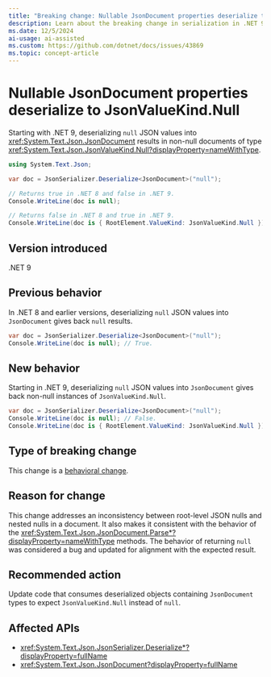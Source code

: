 ```yaml
---
title: "Breaking change: Nullable JsonDocument properties deserialize to JsonValueKind.Null"
description: Learn about the breaking change in serialization in .NET 9 where nullable JsonDocument values deserialize to JsonValueKind.Null instead of null.
ms.date: 12/5/2024
ai-usage: ai-assisted
ms.custom: https://github.com/dotnet/docs/issues/43869
ms.topic: concept-article
---
```


# Nullable JsonDocument properties deserialize to JsonValueKind.Null

Starting with .NET 9, deserializing `null` JSON values into <xref:System.Text.Json.JsonDocument> results in non-null documents of type <xref:System.Text.Json.JsonValueKind.Null?displayProperty=nameWithType>.

```csharp
using System.Text.Json;

var doc = JsonSerializer.Deserialize<JsonDocument>("null");

// Returns true in .NET 8 and false in .NET 9.
Console.WriteLine(doc is null);

// Returns false in .NET 8 and true in .NET 9.
Console.WriteLine(doc is { RootElement.ValueKind: JsonValueKind.Null });
```

## Version introduced

.NET 9

## Previous behavior

In .NET 8 and earlier versions, deserializing `null` JSON values into `JsonDocument` gives back `null` results.

```csharp
var doc = JsonSerializer.Deserialize<JsonDocument>("null");
Console.WriteLine(doc is null); // True.
```

## New behavior

Starting in .NET 9, deserializing `null` JSON values into `JsonDocument` gives back non-null instances of `JsonValueKind.Null`.

```csharp
var doc = JsonSerializer.Deserialize<JsonDocument>("null");
Console.WriteLine(doc is null); // False.
Console.WriteLine(doc is { RootElement.ValueKind: JsonValueKind.Null }); // True.
```

## Type of breaking change

This change is a [behavioral change](../../categories.md#behavioral-change).

## Reason for change

This change addresses an inconsistency between root-level JSON nulls and nested nulls in a document. It also makes it consistent with the behavior of the <xref:System.Text.Json.JsonDocument.Parse*?displayProperty=nameWithType> methods. The behavior of returning `null` was considered a bug and updated for alignment with the expected result.

## Recommended action

Update code that consumes deserialized objects containing `JsonDocument` types to expect `JsonValueKind.Null` instead of `null`.

## Affected APIs

* <xref:System.Text.Json.JsonSerializer.Deserialize*?displayProperty=fullName>
* <xref:System.Text.Json.JsonDocument?displayProperty=fullName>
